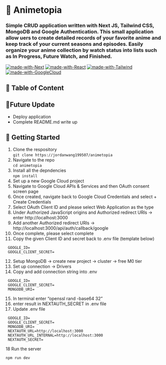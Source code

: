 # 🎢 Animetopia

### Simple CRUD application written with Next JS, Tailwind CSS, MongoDB and Google Authentication. This small application allow uers to create detailed records of your favorite anime and keep track of your current seasons and episodes. Easily organize your anime collection by watch status into lists such as In Progress, Future Watch, and Finished.

[![made-with-Next](https://img.shields.io/badge/Made%20with-Next.js%20-success)](https://nextjs.org/)
[![made-with-React](https://img.shields.io/badge/Made%20with-MongoDB%20-blue)](https://www.mongodb.com/)
[![made-with-Tailwind](https://img.shields.io/badge/Made%20with-Tailwind%20-yellow)](https://tailwindcss.com/)
[![made-with-GoogleCloud](https://img.shields.io/badge/Made%20with-GoogleCloud%20-orange)](https://console.cloud.google.com/)

## 📑 Table of Content

## 🧋Future Update
- Deploy application
- Complete README.md write up 

## 🚀 Getting Started

1. Clone the respository <br>
   `git clone https://jordanwang199507/animetopia`
2. Navigate to the repo<br>
   `cd animetopia`
3. Install all the depndencies <br>
   `npm install`
4. Set up a new Google Cloud project
5. Navigate to Google Cloud APIs & Services and then OAuth consent screen page
6. Once created, navigate back to Google Cloud Credentials and select + Create Credentials
7. Select OAuth Client ID and please select Web Application as the type
8. Under Authorized JavaScript origins and Authorized redirect URIs → enter http://localhost:3000
9. Add another Authorized redirect URIs → http://localhost:3000/api/auth/callback/google
10. Once complete, please select complete
11. Copy the given Client ID and secret back to .env file (template below)
   ```
    GOOGLE_ID=
    GOOGLE_CLIENT_SECRET=
   ```
12. Setup MongoDB → create new project → cluster → free M0 tier
13. Set up connection → Drivers
14. Copy and add connection string into .env
   ```
    GOOGLE_ID=
    GOOGLE_CLIENT_SECRET=
    MONGODB_URI=
   ```
15. In terminal enter “openssl rand -base64 32”
16. enter result in NEXTAUTH_SECRET in .env file 
17. Update .env file
   ```
    GOOGLE_ID=
    GOOGLE_CLIENT_SECRET=
    MONGODB_URI=
    NEXTAUTH_URL=http://localhost:3000
    NEXTAUTH_URL_INTERNAL=http://localhost:3000
    NEXTAUTH_SECRET=
   ```
18 Run the server

   ```sh
   npm run dev
   ```
